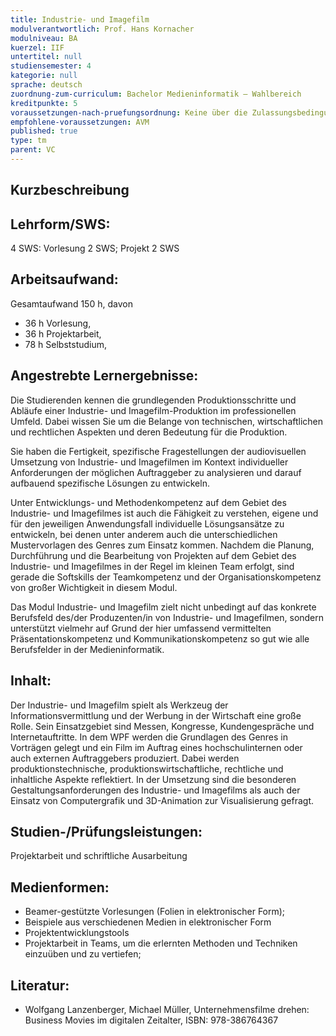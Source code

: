 ```yaml
---
title: Industrie- und Imagefilm  
modulverantwortlich: Prof. Hans Kornacher
modulniveau: BA
kuerzel: IIF
untertitel: null
studiensemester: 4
kategorie: null
sprache: deutsch
zuordnung-zum-curriculum: Bachelor Medieninformatik – Wahlbereich
kreditpunkte: 5
voraussetzungen-nach-pruefungsordnung: Keine über die Zulassungsbedingungen hinausgehenden Voraussetzungen
empfohlene-voraussetzungen: AVM
published: true
type: tm
parent: VC
---
```


## Kurzbeschreibung


## Lehrform/SWS: 
4 SWS: Vorlesung 2 SWS; Projekt 2 SWS

## Arbeitsaufwand: 
Gesamtaufwand 150 h, davon 
- 36 h Vorlesung, 
- 36 h Projektarbeit,  
- 78 h Selbststudium, 

## Angestrebte Lernergebnisse:
Die Studierenden kennen die grundlegenden Produktionsschritte und Abläufe einer Industrie- und Imagefilm-Produktion im professionellen Umfeld. Dabei wissen Sie um die Belange von technischen, wirtschaftlichen und rechtlichen Aspekten und deren Bedeutung für die Produktion.

Sie haben die Fertigkeit, spezifische Fragestellungen der audiovisuellen Umsetzung von Industrie- und Imagefilmen im Kontext individueller Anforderungen der möglichen Auftraggeber zu analysieren und darauf aufbauend spezifische Lösungen zu entwickeln.

Unter Entwicklungs- und Methodenkompetenz auf dem Gebiet des Industrie- und Imagefilmes ist auch die Fähigkeit zu verstehen, eigene und für den jeweiligen Anwendungsfall individuelle Lösungsansätze zu entwickeln, bei denen unter anderem auch die unterschiedlichen Mustervorlagen des Genres zum Einsatz kommen. Nachdem die Planung, Durchführung und die Bearbeitung von Projekten auf dem Gebiet des Industrie- und Imagefilmes in der Regel im kleinen Team erfolgt, sind gerade die Softskills der Teamkompetenz und der Organisationskompetenz von großer Wichtigkeit in diesem Modul.

Das Modul Industrie- und Imagefilm zielt nicht unbedingt auf das konkrete Berufsfeld des/der Produzenten/in von Industrie- und Imagefilmen, sondern unterstützt vielmehr auf Grund der hier umfassend vermittelten Präsentationskompetenz und Kommunikationskompetenz so gut wie alle Berufsfelder in der Medieninformatik.

## Inhalt:
Der Industrie- und Imagefilm spielt als Werkzeug der Informationsvermittlung und der Werbung in der Wirtschaft eine große Rolle. Sein Einsatzgebiet sind Messen, Kongresse, Kundengespräche und Internetauftritte.
In dem WPF werden die Grundlagen des Genres in Vorträgen gelegt und ein Film im Auftrag eines hochschulinternen oder auch externen Auftraggebers produziert. Dabei werden produktionstechnische, produktionswirtschaftliche, rechtliche und inhaltliche Aspekte reflektiert. In der Umsetzung sind die besonderen Gestaltungsanforderungen des Industrie- und Imagefilms als auch der Einsatz von Computergrafik und 3D-Animation zur Visualisierung gefragt.

## Studien-/Prüfungsleistungen:
Projektarbeit und schriftliche Ausarbeitung

## Medienformen:
- Beamer-gestützte Vorlesungen (Folien in elektronischer Form); 
- Beispiele aus verschiedenen Medien in elektronischer Form
- Projektentwicklungstools
- Projektarbeit in Teams, um die erlernten Methoden und Techniken einzuüben und zu vertiefen;

## Literatur:
- Wolfgang Lanzenberger, Michael Müller, Unternehmensfilme drehen: Business Movies im digitalen Zeitalter, ISBN: 978-386764367


